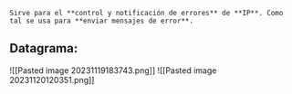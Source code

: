 ```ad-important
Sirve para el **control y notificación de errores** de **IP**. Como tal se usa para **enviar mensajes de error**.
```


## Datagrama:

![[Pasted image 20231119183743.png]]
![[Pasted image 20231120120351.png]]
